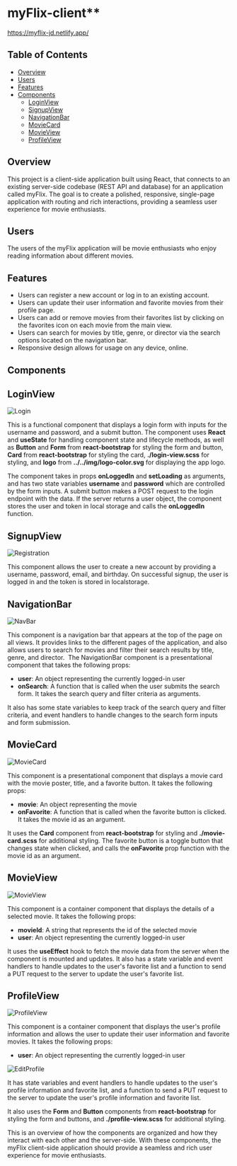 # myFlix-client\*\*

https://myflix-jd.netlify.app/

## Table of Contents

- [Overview](#overview)
- [Users](#users)
- [Features](#features)
- [Components](#components)
  - [LoginView](#loginview)
  - [SignupView](#signupview)
  - [NavigationBar](#navigationbar)
  - [MovieCard](#moviecard)
  - [MovieView](#movieview)
  - [ProfileView](#profileview)

## Overview

This project is a client-side application built using React, that connects to an existing server-side codebase (REST API and database) for an application called myFlix. The goal is to create a polished, responsive, single-page application with routing and rich interactions, providing a seamless user experience for movie enthusiasts.

## Users

The users of the myFlix application will be movie enthusiasts who enjoy reading information about different movies.

## Features

- Users can register a new account or log in to an existing account.
- Users can update their user information and favorite movies from their profile page.
- Users can add or remove movies from their favorites list by clicking on the favorites icon on each movie from the main view.
- Users can search for movies by title, genre, or director via the search options located on the navigation bar.
- Responsive design allows for usage on any device, online.

## Components

## LoginView

![Login](/src/img/LoginCard.jpg)

This is a functional component that displays a login form with inputs for the username and password, and a submit button. The component uses **React** and **useState** for handling component state and lifecycle methods, as well as **Button** and **Form** from **react-bootstrap** for styling the form and button, **Card** from **react-bootstrap** for styling the card, **./login-view.scss** for styling, and **logo** from **../../img/logo-color.svg** for displaying the app logo.

The component takes in props **onLoggedIn** and **setLoading** as arguments, and has two state variables **username** and **password** which are controlled by the form inputs. A submit button makes a POST request to the login endpoint with the data. If the server returns a user object, the component stores the user and token in local storage and calls the **onLoggedIn** function.

## SignupView

![Registration](/src/img/RegistrationCard.jpg)

This component allows the user to create a new account by providing a username, password, email, and birthday. On successful signup, the user is logged in and the token is stored in localstorage.

## NavigationBar

![NavBar](/src/img/NavigationBar.jpg)

This component is a navigation bar that appears at the top of the page on all views. It provides links to the different pages of the application, and also allows users to search for movies and filter their search results by title, genre, and director.  The NavigationBar component is a presentational component that takes the following props:

- **user**: An object representing the currently logged-in user
- **onSearch**: A function that is called when the user submits the search form. It takes the search query and filter criteria as arguments.

It also has some state variables to keep track of the search query and filter criteria, and event handlers to handle changes to the search form inputs and form submission.

## MovieCard

![MovieCard](/src/img/MovieCard.jpg)

This component is a presentational component that displays a movie card with the movie poster, title, and a favorite button. It takes the following props:

- **movie**: An object representing the movie
- **onFavorite**: A function that is called when the favorite button is clicked. It takes the movie id as an argument.

It uses the **Card** component from **react-bootstrap** for styling and **./movie-card.scss** for additional styling. The favorite button is a toggle button that changes state when clicked, and calls the **onFavorite** prop function with the movie id as an argument.

## MovieView

![MovieView](/src/img/MovieView.jpg)

This component is a container component that displays the details of a selected movie. It takes the following props:

- **movieId**: A string that represents the id of the selected movie
- **user**: An object representing the currently logged-in user

It uses the **useEffect** hook to fetch the movie data from the server when the component is mounted and updates. It also has a state variable and event handlers to handle updates to the user's favorite list and a function to send a PUT request to the server to update the user's favorite list.

## ProfileView

![ProfileView](/src/img/ProfileView.jpg)

This component is a container component that displays the user's profile information and allows the user to update their user information and favorite movies. It takes the following props:

- **user**: An object representing the currently logged-in user

![EditProfile](/src/img/EditProfile.jpg)

It has state variables and event handlers to handle updates to the user's profile information and favorite list, and a function to send a PUT request to the server to update the user's profile information and favorite list.

It also uses the **Form** and **Button** components from **react-bootstrap** for styling the form and buttons, and **./profile-view.scss** for additional styling.

This is an overview of how the components are organized and how they interact with each other and the server-side. With these components, the myFlix client-side application should provide a seamless and rich user experience for movie enthusiasts.
